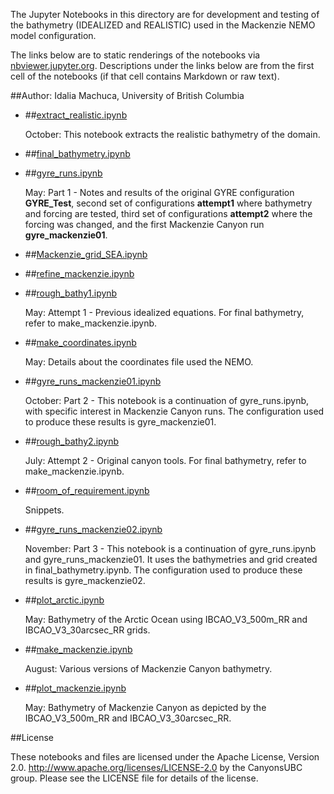 The Jupyter Notebooks in this directory are for development and testing of
the bathymetry (IDEALIZED and REALISTIC) used in the Mackenzie NEMO model configuration.

The links below are to static renderings of the notebooks via
[nbviewer.jupyter.org](http://nbviewer.jupyter.org/).
Descriptions under the links below are from the first cell of the notebooks
(if that cell contains Markdown or raw text).

##Author: Idalia Machuca, University of British Columbia

* ##[extract_realistic.ipynb](http://nbviewer.jupyter.org/urls/bitbucket.org/CanyonsUBC/mackenzie_canyon/raw/tip/bathymetry/notebooks/extract_realistic.ipynb)  
    
    October: This notebook extracts the realistic bathymetry of the domain.  

* ##[final_bathymetry.ipynb](http://nbviewer.jupyter.org/urls/bitbucket.org/CanyonsUBC/mackenzie_canyon/raw/tip/bathymetry/notebooks/final_bathymetry.ipynb)  
    
* ##[gyre_runs.ipynb](http://nbviewer.jupyter.org/urls/bitbucket.org/CanyonsUBC/mackenzie_canyon/raw/tip/bathymetry/notebooks/gyre_runs.ipynb)  
    
    May: Part 1 - Notes and results of the original GYRE configuration **GYRE_Test**, second set of configurations **attempt1** where bathymetry and forcing are tested, third set of configurations **attempt2** where the forcing was changed, and the first Mackenzie Canyon run **gyre_mackenzie01**.  

* ##[Mackenzie_grid_SEA.ipynb](http://nbviewer.jupyter.org/urls/bitbucket.org/CanyonsUBC/mackenzie_canyon/raw/tip/bathymetry/notebooks/Mackenzie_grid_SEA.ipynb)  
    
* ##[refine_mackenzie.ipynb](http://nbviewer.jupyter.org/urls/bitbucket.org/CanyonsUBC/mackenzie_canyon/raw/tip/bathymetry/notebooks/refine_mackenzie.ipynb)  
    
* ##[rough_bathy1.ipynb](http://nbviewer.jupyter.org/urls/bitbucket.org/CanyonsUBC/mackenzie_canyon/raw/tip/bathymetry/notebooks/rough_bathy1.ipynb)  
    
    May: Attempt 1 - Previous idealized equations. For final bathymetry, refer to make_mackenzie.ipynb.  

* ##[make_coordinates.ipynb](http://nbviewer.jupyter.org/urls/bitbucket.org/CanyonsUBC/mackenzie_canyon/raw/tip/bathymetry/notebooks/make_coordinates.ipynb)  
    
    May: Details about the coordinates file used the NEMO.  

* ##[gyre_runs_mackenzie01.ipynb](http://nbviewer.jupyter.org/urls/bitbucket.org/CanyonsUBC/mackenzie_canyon/raw/tip/bathymetry/notebooks/gyre_runs_mackenzie01.ipynb)  
    
    October: Part 2 - This notebook is a continuation of gyre_runs.ipynb, with specific interest in Mackenzie Canyon runs. The configuration used to produce these results is gyre_mackenzie01.  

* ##[rough_bathy2.ipynb](http://nbviewer.jupyter.org/urls/bitbucket.org/CanyonsUBC/mackenzie_canyon/raw/tip/bathymetry/notebooks/rough_bathy2.ipynb)  
    
    July: Attempt 2 - Original canyon tools. For final bathymetry, refer to make_mackenzie.ipynb.  

* ##[room_of_requirement.ipynb](http://nbviewer.jupyter.org/urls/bitbucket.org/CanyonsUBC/mackenzie_canyon/raw/tip/bathymetry/notebooks/room_of_requirement.ipynb)  
    
    Snippets.  

* ##[gyre_runs_mackenzie02.ipynb](http://nbviewer.jupyter.org/urls/bitbucket.org/CanyonsUBC/mackenzie_canyon/raw/tip/bathymetry/notebooks/gyre_runs_mackenzie02.ipynb)  
    
    November: Part 3 - This notebook is a continuation of gyre_runs.ipynb and gyre_runs_mackenzie01. It uses the bathymetries and grid created in final_bathymetry.ipynb. The configuration used to produce these results is gyre_mackenzie02.  

* ##[plot_arctic.ipynb](http://nbviewer.jupyter.org/urls/bitbucket.org/CanyonsUBC/mackenzie_canyon/raw/tip/bathymetry/notebooks/plot_arctic.ipynb)  
    
    May: Bathymetry of the Arctic Ocean using IBCAO_V3_500m_RR and IBCAO_V3_30arcsec_RR grids.  

* ##[make_mackenzie.ipynb](http://nbviewer.jupyter.org/urls/bitbucket.org/CanyonsUBC/mackenzie_canyon/raw/tip/bathymetry/notebooks/make_mackenzie.ipynb)  
    
    August: Various versions of Mackenzie Canyon bathymetry.  

* ##[plot_mackenzie.ipynb](http://nbviewer.jupyter.org/urls/bitbucket.org/CanyonsUBC/mackenzie_canyon/raw/tip/bathymetry/notebooks/plot_mackenzie.ipynb)  
    
    May: Bathymetry of Mackenzie Canyon as depicted by the IBCAO_V3_500m_RR and IBCAO_V3_30arcsec_RR.  


##License

These notebooks and files are licensed under the Apache License, Version 2.0.
http://www.apache.org/licenses/LICENSE-2.0 by the CanyonsUBC group.
Please see the LICENSE file for details of the license.
